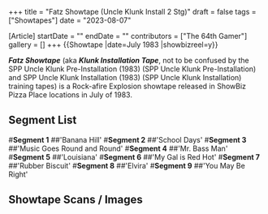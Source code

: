 +++
title = "Fatz Showtape (Uncle Klunk Install 2 Stg)"
draft = false
tags = ["Showtapes"]
date = "2023-08-07"

[Article]
startDate = ""
endDate = ""
contributors = ["The 64th Gamer"]
gallery = []
+++
{{Showtape
|date=July 1983
|showbizreel=y}}

<b><i>Fatz Showtape</b></i> (aka <b><i>Klunk Installation Tape</b></i>, not to be confused by the SPP Uncle Klunk Pre-Installation (1983) (SPP Uncle Klunk Pre-Installation) and SPP Uncle Klunk Installation (1983) (SPP Uncle Klunk Installation) training tapes) is a Rock-afire Explosion showtape released in ShowBiz Pizza Place locations in July of 1983.

<h2>Segment List</h2>
#<b>Segment 1</b> 
##'Banana Hill'
#<b>Segment 2</b> 
##'School Days'
#<b>Segment 3</b> 
##'Music Goes Round and Round'
#<b>Segment 4</b> 
##'Mr. Bass Man'
#<b>Segment 5</b> 
##'Louisiana'
#<b>Segment 6</b> 
##'My Gal is Red Hot'
#<b>Segment 7</b> 
##'Rubber Biscuit'
#<b>Segment 8</b> 
##'Elvira'
#<b>Segment 9</b> 
##'You May Be Right'

<h2>Showtape Scans / Images</h2>
